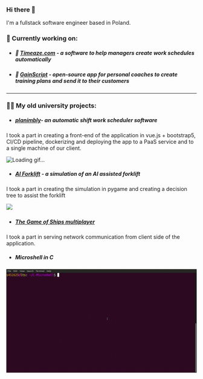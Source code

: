 ### Hi there 👋


I'm a fullstack software engineer based in Poland.



### 🚀 Currently working on:
- ##### 📆 [Timeaze.com](https://timeaze.com) - a software to help managers create work schedules automatically
- ##### 💪 [GainScript](https://github.com/SaluSL/gainscript) - open-source app for personal coaches to create training plans and send it to their customers

---

### 👨‍🎓 My old university projects:

- ##### [planimbly](https://github.com/planimbly/planimbly)- an automatic shift work scheduler software 
I took a part in creating a front-end of the application in vue.js + bootstrap5, CI/CD pipeline, dockerizing and deploying the app to a PaaS service and to a single machine of our client. 

![Loading gif...](https://github.com/SaluSL/SaluSL/blob/master/planimbly_schedule.gif)

- ##### [AI Forklift](https://git.wmi.amu.edu.pl/s452625/projektAI) - a simulation of an AI assisted forklift
I took a part in creating the simulation in pygame and creating a decision tree to assist the forklift

![](https://github.com/SaluSL/SaluSL/blob/master/forkliftAI.gif)

- ##### [The Game of Ships multiplayer](https://github.com/kwakie13/SiecioweStatki)
I took a part in serving network communication from client side of the application.

- ##### Microshell in C
![](https://github.com/SaluSL/SaluSL/blob/master/microshell.gif)


<!--
**SaluSL/SaluSL** is a ✨ _special_ ✨ repository because its `README.md` (this file) appears on your GitHub profile.

Here are some ideas to get you started:

- 🔭 I’m currently working on ...
- 🌱 I’m currently learning ...
- 👯 I’m looking to collaborate on ...
- 🤔 I’m looking for help with ...
- 💬 Ask me about ...
- 📫 How to reach me: ...
- 😄 Pronouns: ...
- ⚡ Fun fact: ...
-->
